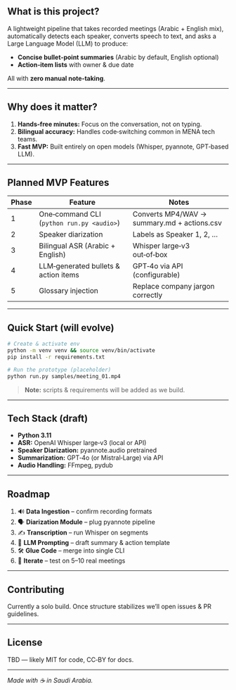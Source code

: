 ## What is this project?

A lightweight pipeline that takes recorded meetings (Arabic + English mix), automatically detects each speaker, converts speech to text, and asks a Large Language Model (LLM) to produce:

* **Concise bullet‑point summaries** (Arabic by default, English optional)
* **Action‑item lists** with owner & due date

All with **zero manual note‑taking**.

---

## Why does it matter?

1. **Hands‑free minutes:** Focus on the conversation, not on typing.
2. **Bilingual accuracy:** Handles code‑switching common in MENA tech teams.
3. **Fast MVP:** Built entirely on open models (Whisper, pyannote, GPT‑based LLM).

---

## Planned MVP Features

| Phase | Feature                                   | Notes                                       |
| ----- | ----------------------------------------- | ------------------------------------------- |
| 1     | One‑command CLI (`python run.py <audio>`) | Converts MP4/WAV → summary.md + actions.csv |
| 2     | Speaker diarization                       | Labels as Speaker 1, 2, …                   |
| 3     | Bilingual ASR (Arabic + English)          | Whisper large‑v3 out‑of‑box                 |
| 4     | LLM‑generated bullets & action items      | GPT‑4o via API (configurable)               |
| 5     | Glossary injection                        | Replace company jargon correctly            |

---

## Quick Start (will evolve)

```bash
# Create & activate env
python -m venv venv && source venv/bin/activate
pip install -r requirements.txt

# Run the prototype (placeholder)
python run.py samples/meeting_01.mp4
```

> **Note:** scripts & requirements will be added as we build.

---

## Tech Stack (draft)

* **Python 3.11**
* **ASR:** OpenAI Whisper large‑v3 (local or API)
* **Speaker Diarization:** pyannote.audio pretrained
* **Summarization:** GPT‑4o (or Mistral‑Large) via API
* **Audio Handling:** FFmpeg, pydub

---

## Roadmap

1. 🔊 **Data Ingestion** – confirm recording formats
2. 🗣️ **Diarization Module** – plug pyannote pipeline
3. ✍️ **Transcription** – run Whisper on segments
4. 🧠 **LLM Prompting** – draft summary & action template
5. 🛠️ **Glue Code** – merge into single CLI
6. 📝 **Iterate** – test on 5–10 real meetings

---

## Contributing

Currently a solo build. Once structure stabilizes we’ll open issues & PR guidelines.

---

## License

TBD — likely MIT for code, CC‑BY for docs.

---

*Made with ☕ in Saudi Arabia.*
